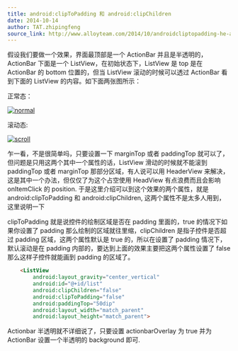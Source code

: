 ```yaml
---
title: android:clipToPadding 和 android:clipChildren
date: 2014-10-14
author: TAT.zhipingfeng
source_link: http://www.alloyteam.com/2014/10/androidcliptopadding-he-androidclipchildren/
---
```


假设我们要做一个效果，界面最顶部是一个 ActionBar 并且是半透明的，ActionBar 下面是一个 ListView，在初始状态下，ListView 是 top 是在 ActionBar 的 bottom 位置的，但当 ListView 滚动的时候可以透过 ActionBar 看到下面的 ListView 的内容。如下面两张图所示：

正常态：

[![normal](http://www.alloyteam.com/wp-content/uploads/2014/10/normal.png)](http://www.alloyteam.com/wp-content/uploads/2014/10/normal.png)

滚动态:

[![scroll](http://www.alloyteam.com/wp-content/uploads/2014/10/scroll.png)](http://www.alloyteam.com/wp-content/uploads/2014/10/scroll.png)

乍一看，不是很简单吗，只要设置一下 marginTop 或者 paddingTop 就可以了，但问题是只用这两个其中一个属性的话，ListView 滑动的时候就不能滚到 paddingTop 或者 marginTop 那部分区域，有人说可以用 HeaderView 来解决，这是其中一个办法，但仅仅了为这个占空使用 HeadView 有点浪费而且会影响 onItemClick 的 position. 于是这里介绍可以到这个效果的两个属性，就是 android:clipToPadding 和 android:clipChildren, 这两个属性不是太多人用到，这里说明一下

clipToPadding 就是说控件的绘制区域是否在 padding 里面的，true 的情况下如果你设置了 padding 那么绘制的区域就往里缩，clipChildren 是指子控件是否超过 padding 区域，这两个属性默认是 true 的，所以在设置了 padding 情况下，默认滚动是在 padding 内部的，要达到上面的效果主要把这两个属性设置了 false 那么这样子控件就能画到 padding 的区域了。

```html
    <ListView
        android:layout_gravity="center_vertical"
        android:id="@+id/list"
        android:clipChildren="false"
        android:clipToPadding="false"
        android:paddingTop="50dip"
        android:layout_width="match_parent" 
        android:layout_height="match_parent">
```

Actionbar 半透明就不详细说了，只要设置 actionbarOverlay 为 true 并为 ActionBar 设置一个半透明的 background 即可.
